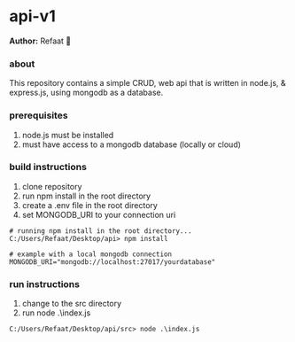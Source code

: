 # api-v1 #
**Author:** Refaat 🌻

### about  ###  
This repository contains a simple CRUD, web api that is written in node.js, & express.js, using mongodb as a database.  
  
### prerequisites ###
1. node.js must be installed
2. must have access to a mongodb database (locally or cloud)

### build instructions ###
1. clone repository
2. run npm install in the root directory
3. create a .env file in the root directory
4. set MONGODB_URI to your connection uri

```
# running npm install in the root directory...
C:/Users/Refaat/Desktop/api> npm install
```
```
# example with a local mongodb connection
MONGODB_URI="mongodb://localhost:27017/yourdatabase"
```

### run instructions ###
1. change to the src directory
2. run node .\index.js

```
C:/Users/Refaat/Desktop/api/src> node .\index.js
```
